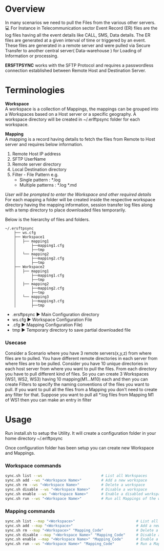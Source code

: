 # Overview
In many scenarios we need to pull the Files from the various other servers. :computer:
For Instance in Telecommunication sector Event Record (ER) files are the log files having all the event details like CALL, SMS, Data details. 
The ER files are generated at a given interval of time or triggered by an event. These files are generated in a remote server and were pulled via Secure Transfer to another central server( Data-warehouse ) for Loading of Information or processing. 

**ERSFTPSYNC** works with the SFTP Protocol and requires a passwordless connection established between Remote Host and Destination Server.

# Terminologies
**Workspace**  
A workspace is a collection of Mappings, the mappings can be grouped into a Workspaces based on a Host server or a specific geography. A workspace directory will be created in ~/.erlftpsync folder for each workspace.


**Mapping**  
A mapping is a record having details to fetch the files from Remote to Host server and requires below information.
1. Remote Host IP address
2. SFTP UserName 
3. Remote server directory
4. Local Destination directory
5. Filter - File Pattern e.g.<br> 
    * Single pattern : *.log 
    * Multiple patterns : *.log *.md

*User will be prompted to enter the Workspace and other required details*
For each mapping a folder will be created inside the respective workspace directory having the mapping information, session transfer log files along with a temp directory to place downloaded files temporarily.  


Below is the hierarchy of files and folders. 
```
~/.ersftpsync
    ├── ws.cfg
    ├── Workspace1
    │   ├── mapping1
    │       ├──mapping1.cfg 
    │       ├──tmp 
    │   └── mapping2    
    │       ├──mapping2.cfg
    │       ├──tmp
    ├── Workspace2
    │   ├── mapping1    
    │       ├──mapping1.cfg
    │       ├──tmp
    │   ├── mapping2  
    │       ├──mapping2.cfg
    │       ├──tmp
    │   └── mapping3  
    │       ├──mapping3.cfg
    │       ├──tmp
```
+ .ersftpsync :arrow_forward: Main Configuration directory
+ ws.cfg :arrow_forward: Workspace Configuration File
+ <mapping>.cfg :arrow_forward: Mapping Configuration File)
+ tmp :arrow_forward: Temporary directory to save partial downloaded file
### Usecase
Consider a Scenario where you have 3 remote servers(x,y,z) from where files are to pulled. You have different remote directories in each server from where files are to be pulled. Consider you have 10 unique directories in each host server from where you want to pull the files. From each directory you have to pull different kind of files. So you can create 3 Workspaces (WS1, WS2, WS3) having 10 mapping(M1...M10) each and then you can create Filters to specify the naming conventions of the files you want to pull. If you want to pull all the files from a Mapping you don't need to create any filter for that.
Suppose you want to pull all *.log files from Mapping M1 of WS1 then you can make an entry in filter 

# Usage
Run install.sh to setup the Utility. It will create a configuration folder in your home directory ~/.erlftpsync

Once configuration folder has been setup you can create new Workspace and Mappings.
### Workspace commands
```sh
sync.sh list --ws                           # List all Workspaces
sync.sh add --ws "<Workspace Name>"         # Add a new workspace
sync.sh rm --ws "<Workspace Name>"          # Delete a workspace
sync.sh disable --ws "<Workspace Name>"     # Disable a workspace
sync.sh enable --ws "<Workspace Name>"      # Enable a disabled workspace
sync.sh run --ws "<Workspace Name>"         # Run all Mappings of the workspace
```

### Mapping commands
```sh
sync.sh list --map "<Workspace>"                            # List all Mapping
sync.sh add --map "<Workspace>"                             # Add a new Mapping
sync.sh rm --map "<Workspace>" "Mapping_Code"               # Delete a mapping
sync.sh disable --map "<Workspace Name>" "Mapping_Code"     # Disable a Mapping in the workspace
sync.sh enable --map "<Workspace Name>" "Mapping_Code"      # Enable a disabled Mapping in the workspace
sync.sh run --ws "<Workspace Name>" "Mapping_Code"          # Run a Mappings in the workspace
```
